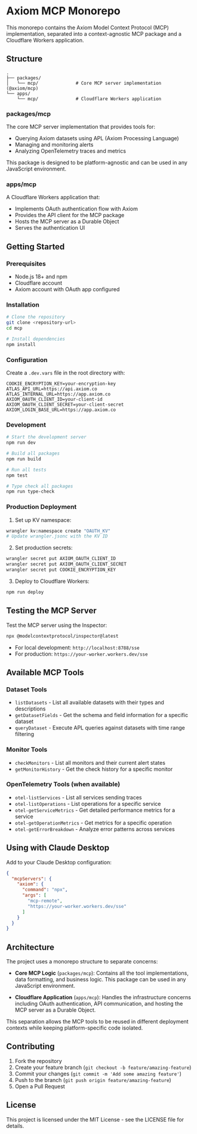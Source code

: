 # Axiom MCP Monorepo

This monorepo contains the Axiom Model Context Protocol (MCP) implementation, separated into a context-agnostic MCP package and a Cloudflare Workers application.

## Structure

```
.
├── packages/
│   └── mcp/              # Core MCP server implementation (@axiom/mcp)
└── apps/
    └── mcp/              # Cloudflare Workers application
```

### packages/mcp

The core MCP server implementation that provides tools for:
- Querying Axiom datasets using APL (Axiom Processing Language)
- Managing and monitoring alerts
- Analyzing OpenTelemetry traces and metrics

This package is designed to be platform-agnostic and can be used in any JavaScript environment.

### apps/mcp

A Cloudflare Workers application that:
- Implements OAuth authentication flow with Axiom
- Provides the API client for the MCP package
- Hosts the MCP server as a Durable Object
- Serves the authentication UI

## Getting Started

### Prerequisites

- Node.js 18+ and npm
- Cloudflare account
- Axiom account with OAuth app configured

### Installation

```bash
# Clone the repository
git clone <repository-url>
cd mcp

# Install dependencies
npm install
```

### Configuration

Create a `.dev.vars` file in the root directory with:

```
COOKIE_ENCRYPTION_KEY=your-encryption-key
ATLAS_API_URL=https://api.axiom.co
ATLAS_INTERNAL_URL=https://app.axiom.co
AXIOM_OAUTH_CLIENT_ID=your-client-id
AXIOM_OAUTH_CLIENT_SECRET=your-client-secret
AXIOM_LOGIN_BASE_URL=https://app.axiom.co
```

### Development

```bash
# Start the development server
npm run dev

# Build all packages
npm run build

# Run all tests
npm test

# Type check all packages
npm run type-check
```

### Production Deployment

1. Set up KV namespace:
```bash
wrangler kv:namespace create "OAUTH_KV"
# Update wrangler.jsonc with the KV ID
```

2. Set production secrets:
```bash
wrangler secret put AXIOM_OAUTH_CLIENT_ID
wrangler secret put AXIOM_OAUTH_CLIENT_SECRET
wrangler secret put COOKIE_ENCRYPTION_KEY
```

3. Deploy to Cloudflare Workers:
```bash
npm run deploy
```

## Testing the MCP Server

Test the MCP server using the Inspector:

```bash
npx @modelcontextprotocol/inspector@latest
```

- For local development: `http://localhost:8788/sse`
- For production: `https://your-worker.workers.dev/sse`

## Available MCP Tools

### Dataset Tools
- `listDatasets` - List all available datasets with their types and descriptions
- `getDatasetFields` - Get the schema and field information for a specific dataset
- `queryDataset` - Execute APL queries against datasets with time range filtering

### Monitor Tools
- `checkMonitors` - List all monitors and their current alert states
- `getMonitorHistory` - Get the check history for a specific monitor

### OpenTelemetry Tools (when available)
- `otel-listServices` - List all services sending traces
- `otel-listOperations` - List operations for a specific service
- `otel-getServiceMetrics` - Get detailed performance metrics for a service
- `otel-getOperationMetrics` - Get metrics for a specific operation
- `otel-getErrorBreakdown` - Analyze error patterns across services

## Using with Claude Desktop

Add to your Claude Desktop configuration:

```json
{
  "mcpServers": {
    "axiom": {
      "command": "npx",
      "args": [
        "mcp-remote",
        "https://your-worker.workers.dev/sse"
      ]
    }
  }
}
```

## Architecture

The project uses a monorepo structure to separate concerns:

- **Core MCP Logic** (`packages/mcp`): Contains all the tool implementations, data formatting, and business logic. This package can be used in any JavaScript environment.

- **Cloudflare Application** (`apps/mcp`): Handles the infrastructure concerns including OAuth authentication, API communication, and hosting the MCP server as a Durable Object.

This separation allows the MCP tools to be reused in different deployment contexts while keeping platform-specific code isolated.

## Contributing

1. Fork the repository
2. Create your feature branch (`git checkout -b feature/amazing-feature`)
3. Commit your changes (`git commit -m 'Add some amazing feature'`)
4. Push to the branch (`git push origin feature/amazing-feature`)
5. Open a Pull Request

## License

This project is licensed under the MIT License - see the LICENSE file for details.
